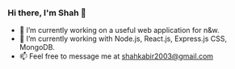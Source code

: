 ### Hi there, I'm Shah 👋

- 🔭 I’m currently working on a useful web application for n&w.
- 🌱 I’m currently working with Node.js, React.js, Express.js CSS, MongoDB.
- 📫 Feel free to message me at shahkabir2003@gmail.com
